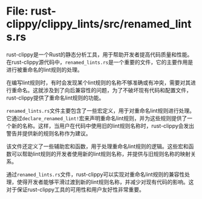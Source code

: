 # File: rust-clippy/clippy_lints/src/renamed_lints.rs

rust-clippy是一个Rust的静态分析工具，用于帮助开发者提高代码质量和性能。在rust-clippy源代码中，`renamed_lints.rs`是一个重要的文件，它的主要作用是进行被重命名的lint规则的处理。

在编写lint规则时，有时会发现某个lint规则的名称不够准确或有冲突，需要对其进行重命名。这就涉及到了向后兼容性的问题，为了不破坏现有代码和配置文件，rust-clippy提供了重命名lint规则的功能。

`renamed_lints.rs`文件主要包含了一些宏定义，用于对重命名lint规则进行处理。它通过`declare_renamed_lint!`宏来声明重命名lint规则，并为这些规则提供了一个新的名称。这样，当用户在代码中使用旧的lint规则名称时，rust-clippy会发出警告并提供新的规则名称作为建议。

该文件还定义了一些辅助宏和函数，用于处理重命名lint规则的逻辑。这些宏和函数可以帮助lint规则的开发者使用新的lint规则名称，并提供与旧规则名称的映射关系。

通过`renamed_lints.rs`文件，rust-clippy可以实现对重命名lint规则的兼容性处理，使得开发者能够平滑过渡到新的lint规则名称，并减少对现有代码的影响。这对于保证rust-clippy工具的可用性和用户友好性非常重要。

